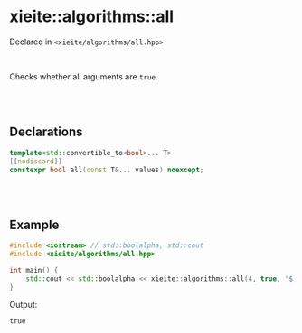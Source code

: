# xieite::algorithms::all
Declared in `<xieite/algorithms/all.hpp>`

<br/>

Checks whether all arguments are `true`.

<br/><br/>

## Declarations
```cpp
template<std::convertible_to<bool>... T>
[[nodiscard]]
constexpr bool all(const T&... values) noexcept;
```

<br/><br/>

## Example
```cpp
#include <iostream> // std::boolalpha, std::cout
#include <xieite/algorithms/all.hpp>

int main() {
	std::cout << std::boolalpha << xieite::algorithms::all(4, true, '$') << '\n';
}
```
Output:
```
true
```
